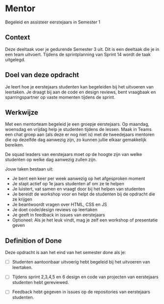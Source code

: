 
# Mentor

Begeleid en assisteer eerstejaars in Semester 1

## Context

Deze deeltaak voer je gedurende Semester 3 uit. Dit is een deeltaak die je in een team uitvoert. Tijdens de sprintplanning van Sprint 14 wordt de taak uitgelegd.

## Doel van deze opdracht

Je leert hoe je eerstejaars studenten kan begeleiden bij het uitvoeren van leertaken. Je draagt bij aan de code en design reviews, bent vraagbaak en sparringspartner op vaste momenten tijdens de sprint.

## Werkwijze

Met een mentorteam begeleid je een groepje eerstejaars. Op maandag, woensdag en vrijdag help je studenten tijdens de lessen. Maak in Teams een chat groep aan (als deze er nog niet is) met de tweedejaars mentoren die op dezelfde dag aanwezig zijn, zo kunnen jullie elkaar gemakkelijk bereiken. 

De squad leaders van eerstejaars moet op de hoogte zijn van welke studenten op welke dag aanwezig zullen zijn. 

Jouw taken bestaan uit: 

- Je bent een keer per week aanwezig op het afgesproken moment
- Je stapt actief op 1e jaars studenten af om ze te helpen
- Je luistert, vat samen en vraagt door bij het helpen van studenten
- Je bereidt de workshop voor en helpt de studenten bij de opdracht die ze krijgen
- Je beantwoordt vragen over HTML, CSS en JS
- Je doet code/design reviews op leertaken
- Je geeft in feedback in issues van eerstejaars 
- Optioneel: Als je het leuk vindt, mag je zelf een workshop of presentatie geven

## Definition of Done

Deze opdracht is aan het eind van het semester done als je:

- [ ] Studenten aantoonbaar uitvoerig hebt begeleid bij het uitvoeren van leertaken.
- [ ] Tijdens sprint 2,3,4,5 en 6 design en code van projecten van eerstejaars studenten hebt gereviewed.
- [ ] Feedback hebt gegeven in issues op de repositories van eerstejaars studenten.


